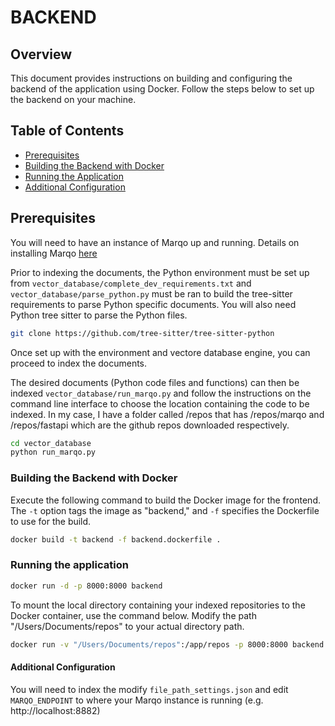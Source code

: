 # BACKEND

## Overview
This document provides instructions on building and configuring the backend of the application using Docker. Follow the steps below to set up the backend on your machine.

## Table of Contents
- [Prerequisites](#prerequisites)
- [Building the Backend with Docker](#building-the-backend-with-docker)
- [Running the Application](#running-the-application)
- [Additional Configuration](#additional-configuration)

## Prerequisites
You will need to have an instance of Marqo up and running. Details on installing Marqo [here](https://docs.marqo.ai/1.3.0/)

Prior to indexing the documents, the Python environment must be set up from `vector_database/complete_dev_requirements.txt` and `vector_database/parse_python.py` must be ran to build the tree-sitter requirements to parse Python specific documents. You will also need Python tree sitter to parse the Python files.
```sh
git clone https://github.com/tree-sitter/tree-sitter-python
```

Once set up with the environment and vectore database engine, you can proceed to index the documents.

The desired documents (Python code files and functions) can then be indexed `vector_database/run_marqo.py` and follow the instructions on the command line interface to choose the location containing the code to be indexed. In my case, I have a folder called /repos that has /repos/marqo and /repos/fastapi which are the github repos downloaded respectively.

```sh
cd vector_database
python run_marqo.py
```
### Building the Backend with Docker

Execute the following command to build the Docker image for the frontend. The `-t` option tags the image as "backend," and `-f` specifies the Dockerfile to use for the build.

```sh
docker build -t backend -f backend.dockerfile .
```

### Running the application
```sh
docker run -d -p 8000:8000 backend
```

To mount the local directory containing your indexed repositories to the Docker container, use the command below. Modify the path "/Users/Documents/repos" to your actual directory path.

```sh
docker run -v "/Users/Documents/repos":/app/repos -p 8000:8000 backend
```

#### Additional Configuration
You will need to index the modify `file_path_settings.json` and edit `MARQO_ENDPOINT` to where your Marqo instance is running (e.g. http://localhost:8882)

